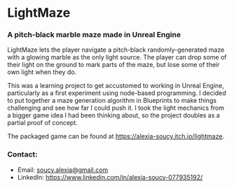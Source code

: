 # LightMaze
### A pitch-black marble maze made in Unreal Engine

LightMaze lets the player navigate a pitch-black randomly-generated maze with a glowing marble as the only light source. The player can drop some of their light on the ground to mark parts of the maze, but lose some of their own light when they do.

This was a learning project to get accustomed to working in Unreal Engine, particularly as a first experiment using node-based programming. I decided to put together a maze generation algorithm in Blueprints to make things challenging and see how far I could push it. I took the light mechanics from a bigger game idea I had been thinking about, so the project doubles as a partial proof of concept.

The packaged game can be found at https://alexia-soucy.itch.io/lightmaze.

### Contact:
* Email: soucy.alexia@gmail.com
* LinkedIn: https://www.linkedin.com/in/alexia-soucy-077935192/